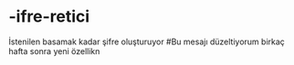 # -ifre-retici
İstenilen basamak kadar şifre oluşturuyor
#Bu mesajı düzeltiyorum birkaç hafta sonra yeni özellikn
